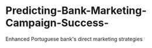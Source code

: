 # Predicting-Bank-Marketing-Campaign-Success-
Enhanced Portuguese bank's direct marketing strategies 
